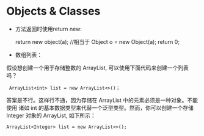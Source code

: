 # Objects & Classes

- 方法返回时使用return new:

    return new object(a);
    //相当于
    Object o = new Object(a);
    return 0;

- 数组列表：

假设想创建一个用于存储整数的 ArrayList, 可以使用下面代码来创建一个列表吗？

     ArrayList<int> list = new ArrayList<>()；

 答案是不行。这样行不通，因为存储在 ArrayList 中的元素必须是一种对象。不能使用 诸如 int 的基本数据类型来代替一个泛型类型。然而，你可以创建一个存储 Integer 对象的 ArrayList, 如下所示：

    ArrayList<Integer> list = new ArrayList<>();